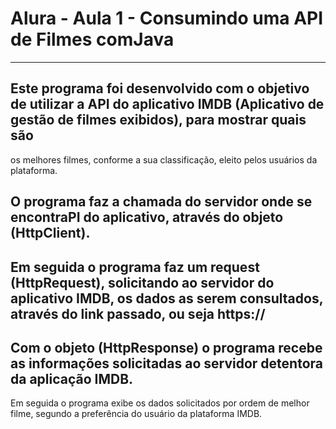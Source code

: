 # Alura - Aula 1 - Consumindo uma API de Filmes comJava
---
## Este programa foi desenvolvido com o objetivo de utilizar a API do aplicativo IMDB (Aplicativo de gestão de filmes exibidos), para mostrar quais são 
os melhores filmes, conforme a sua classificação, eleito pelos usuários da plataforma.
## O programa faz a chamada do servidor onde se encontraPI do aplicativo, através do objeto (HttpClient).
## Em seguida o programa faz um request (HttpRequest), solicitando ao servidor do aplicativo IMDB, os dados as serem consultados, através do link passado, ou seja https://
## Com o objeto (HttpResponse) o programa recebe as informações solicitadas ao servidor detentora da aplicação IMDB.
Em seguida o programa exibe os dados solicitados por ordem de melhor filme, segundo a preferência do usuário da plataforma IMDB.

